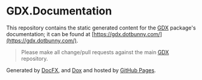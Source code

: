 # GDX.Documentation
This repository contains the static generated content for the [GDX](https://github.com/dotBunny/GDX) package's documentation; it can be found at [https://gdx.dotbunny.com/](https://gdx.dotbunny.com/).

> Please make all change/pull requests against the main [GDX](https://github.com/dotBunny/GDX) repository.

Generated by [DocFX](https://dotnet.github.io/docfx/), and [Dox](https://github.com/dotBunny/GDX.Documentation) and hosted by [GitHub Pages](https://pages.github.com/).